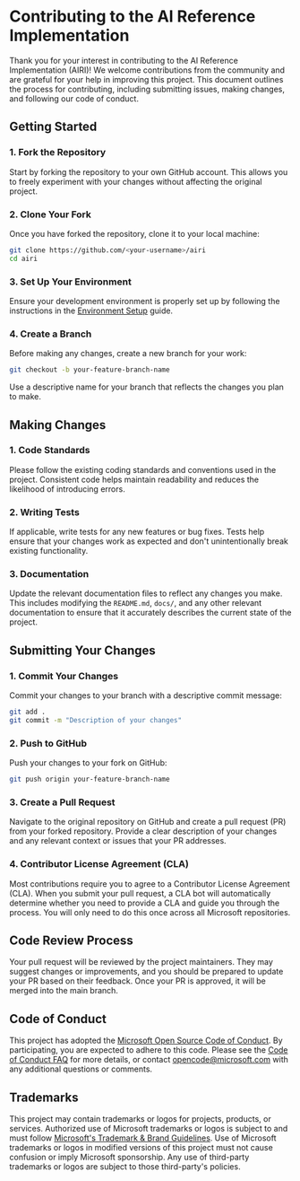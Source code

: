 # Contributing to the AI Reference Implementation

Thank you for your interest in contributing to the AI Reference Implementation (AIRI)! We welcome contributions from the community and are grateful for your help in improving this project. This document outlines the process for contributing, including submitting issues, making changes, and following our code of conduct.

## Getting Started

### 1. Fork the Repository

Start by forking the repository to your own GitHub account. This allows you to freely experiment with your changes without affecting the original project.

### 2. Clone Your Fork

Once you have forked the repository, clone it to your local machine:

```bash
git clone https://github.com/<your-username>/airi
cd airi
```

### 3. Set Up Your Environment

Ensure your development environment is properly set up by following the instructions in the [Environment Setup](../docs/environment_setup.md) guide.

### 4. Create a Branch

Before making any changes, create a new branch for your work:

```bash
git checkout -b your-feature-branch-name
```

Use a descriptive name for your branch that reflects the changes you plan to make.

## Making Changes

### 1. Code Standards

Please follow the existing coding standards and conventions used in the project. Consistent code helps maintain readability and reduces the likelihood of introducing errors.

### 2. Writing Tests

If applicable, write tests for any new features or bug fixes. Tests help ensure that your changes work as expected and don't unintentionally break existing functionality.

### 3. Documentation

Update the relevant documentation files to reflect any changes you make. This includes modifying the `README.md`, `docs/`, and any other relevant documentation to ensure that it accurately describes the current state of the project.

## Submitting Your Changes

### 1. Commit Your Changes

Commit your changes to your branch with a descriptive commit message:

```bash
git add .
git commit -m "Description of your changes"
```

### 2. Push to GitHub

Push your changes to your fork on GitHub:

```bash
git push origin your-feature-branch-name
```

### 3. Create a Pull Request

Navigate to the original repository on GitHub and create a pull request (PR) from your forked repository. Provide a clear description of your changes and any relevant context or issues that your PR addresses.

### 4. Contributor License Agreement (CLA)

Most contributions require you to agree to a Contributor License Agreement (CLA). When you submit your pull request, a CLA bot will automatically determine whether you need to provide a CLA and guide you through the process. You will only need to do this once across all Microsoft repositories.

## Code Review Process

Your pull request will be reviewed by the project maintainers. They may suggest changes or improvements, and you should be prepared to update your PR based on their feedback. Once your PR is approved, it will be merged into the main branch.

## Code of Conduct

This project has adopted the [Microsoft Open Source Code of Conduct](https://opensource.microsoft.com/codeofconduct/). By participating, you are expected to adhere to this code. Please see the [Code of Conduct FAQ](https://opensource.microsoft.com/codeofconduct/faq/) for more details, or contact [opencode@microsoft.com](mailto:opencode@microsoft.com) with any additional questions or comments.

## Trademarks

This project may contain trademarks or logos for projects, products, or services. Authorized use of Microsoft trademarks or logos is subject to and must follow [Microsoft's Trademark & Brand Guidelines](https://www.microsoft.com/en-us/legal/intellectualproperty/trademarks/usage/general). Use of Microsoft trademarks or logos in modified versions of this project must not cause confusion or imply Microsoft sponsorship. Any use of third-party trademarks or logos are subject to those third-party's policies.
